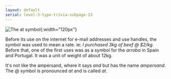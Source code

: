 ```yaml
---
layout: default
serial: level-3-type-trivia-subpage-13
---
```

![The at symbol]({{site.url}}/svg/type-trivia/at-symbol.svg "The at symbol"){:width="120px"}

Before its use on the internet for e-mail addresses and use handles, the symbol was used to mean a rate. ie: *I purchased 3kg of beef @ $2/kg*. Before that, one of the first uses was as a symbol for the *arroba* in Spain and Portugal. It was a unit of weight of about 12kg.

It's not like the ampersand, where it says *and* but has the name *ampersand*. The @ symbol is pronounced *at* and is called *at*.